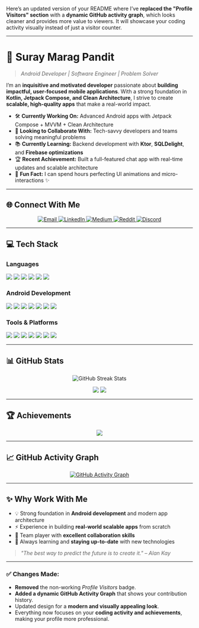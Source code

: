 Here’s an updated version of your README where I’ve **replaced the "Profile Visitors" section** with a **dynamic GitHub activity graph**, which looks cleaner and provides more value to viewers. It will showcase your coding activity visually instead of just a visitor counter.

---

# 🌟 **Suray Marag Pandit**

> *Android Developer | Software Engineer | Problem Solver*

I’m an **inquisitive and motivated developer** passionate about **building impactful, user-focused mobile applications**.
With a strong foundation in **Kotlin, Jetpack Compose, and Clean Architecture**, I strive to create **scalable, high-quality apps** that make a real-world impact.

* 🛠️ **Currently Working On:** Advanced Android apps with Jetpack Compose + MVVM + Clean Architecture
* 🤝 **Looking to Collaborate With:** Tech-savvy developers and teams solving meaningful problems
* 📚 **Currently Learning:** Backend development with **Ktor**, **SQLDelight**, and **Firebase optimizations**
* 🏆 **Recent Achievement:** Built a full-featured chat app with real-time updates and scalable architecture
* 🎉 **Fun Fact:** I can spend hours perfecting UI animations and micro-interactions ✨

---

## 🌐 **Connect With Me**

<p align="center">
  <a href="mailto:suraymaragpandit@gmail.com">
    <img src="https://img.shields.io/badge/Email-D14836?style=for-the-badge&logo=gmail&logoColor=white" alt="Email"/>
  </a>
  <a href="https://linkedin.com/in/suray-marag-pandit">
    <img src="https://img.shields.io/badge/LinkedIn-0077B5?style=for-the-badge&logo=linkedin&logoColor=white" alt="LinkedIn"/>
  </a>
  <a href="https://medium.com/@suraymaragpandit">
    <img src="https://img.shields.io/badge/Medium-12100E?style=for-the-badge&logo=medium&logoColor=white" alt="Medium"/>
  </a>
  <a href="https://reddit.com/user/Argumented_Thinker">
    <img src="https://img.shields.io/badge/Reddit-FF4500?style=for-the-badge&logo=reddit&logoColor=white" alt="Reddit"/>
  </a>
  <a href="https://discord.gg/spider_68789">
    <img src="https://img.shields.io/badge/Discord-5865F2?style=for-the-badge&logo=discord&logoColor=white" alt="Discord"/>
  </a>
</p>

---

## 💻 **Tech Stack**

### **Languages**

<p>
  <img src="https://img.shields.io/badge/Kotlin-%237F52FF.svg?style=for-the-badge&logo=kotlin&logoColor=white"/>
  <img src="https://img.shields.io/badge/Java-%23ED8B00.svg?style=for-the-badge&logo=openjdk&logoColor=white"/>
  <img src="https://img.shields.io/badge/C++-%2300599C.svg?style=for-the-badge&logo=c%2B%2B&logoColor=white"/>
  <img src="https://img.shields.io/badge/C-%2300599C.svg?style=for-the-badge&logo=c&logoColor=white"/>
  <img src="https://img.shields.io/badge/Python-3670A0?style=for-the-badge&logo=python&logoColor=ffdd54"/>
  <img src="https://img.shields.io/badge/Arduino-%2300979D.svg?style=for-the-badge&logo=arduino&logoColor=white"/>
</p>

### **Android Development**

<p>
  <img src="https://img.shields.io/badge/Jetpack%20Compose-4285F4?style=for-the-badge&logo=jetpackcompose&logoColor=white"/>
  <img src="https://img.shields.io/badge/MVVM-FF5722?style=for-the-badge"/>
  <img src="https://img.shields.io/badge/Clean%20Architecture-009688?style=for-the-badge"/>
  <img src="https://img.shields.io/badge/Room-00897B?style=for-the-badge&logo=sqlite&logoColor=white"/>
  <img src="https://img.shields.io/badge/Retrofit-3F6EAB?style=for-the-badge"/>
  <img src="https://img.shields.io/badge/Firebase-FFCA28?style=for-the-badge&logo=firebase&logoColor=black"/>
  <img src="https://img.shields.io/badge/Work%20Manager-4CAF50?style=for-the-badge"/>
</p>

### **Tools & Platforms**

<p>
  <img src="https://img.shields.io/badge/Android%20Studio-3DDC84?style=for-the-badge&logo=androidstudio&logoColor=white"/>
  <img src="https://img.shields.io/badge/Git-181717?style=for-the-badge&logo=git&logoColor=white"/>
  <img src="https://img.shields.io/badge/GitHub-121011?style=for-the-badge&logo=github&logoColor=white"/>
  <img src="https://img.shields.io/badge/VS%20Code-007ACC?style=for-the-badge&logo=visualstudiocode&logoColor=white"/>
  <img src="https://img.shields.io/badge/Linux-FCC624?style=for-the-badge&logo=linux&logoColor=black"/>
  <img src="https://img.shields.io/badge/MongoDB-4DB33D?style=for-the-badge&logo=mongodb&logoColor=white"/>
  <img src="https://img.shields.io/badge/Ktor-000000?style=for-the-badge&logo=ktor&logoColor=white"/>
</p>

---

## 📊 **GitHub Stats**

<p align="center">
  <img src="https://nirzak-streak-stats.vercel.app/?user=suray-marag-pandit&theme=dark&hide_border=false" alt="GitHub Streak Stats"/>
</p>

<p align="center">
  <img src="https://github-readme-stats.vercel.app/api?username=suray-marag-pandit&show_icons=true&theme=dark&hide_border=false&count_private=true"/>
  <img src="https://github-readme-stats.vercel.app/api/top-langs/?username=suray-marag-pandit&theme=dark&hide_border=false&layout=compact"/>
</p>

---

## 🏆 **Achievements**

<p align="center">
  <img src="https://github-profile-trophy.vercel.app/?username=suray-marag-pandit&theme=radical&no-frame=false&no-bg=true&margin-w=4"/>
</p>

---

## 📈 **GitHub Activity Graph**

<p align="center">
  <a href="https://github.com/suray-marag-pandit">
    <img src="https://github-readme-activity-graph.vercel.app/graph?username=suray-marag-pandit&theme=github-dark&hide_border=true&area=true" alt="GitHub Activity Graph"/>
  </a>
</p>

---

## ✨ **Why Work With Me**

* 💡 Strong foundation in **Android development** and modern app architecture
* ⚡ Experience in building **real-world scalable apps** from scratch
* 🤝 Team player with **excellent collaboration skills**
* 🌱 Always learning and **staying up-to-date** with new technologies

> *"The best way to predict the future is to create it." – Alan Kay*

---

### ✅ Changes Made:

* **Removed** the non-working *Profile Visitors* badge.
* **Added a dynamic GitHub Activity Graph** that shows your contribution history.
* Updated design for a **modern and visually appealing look**.
* Everything now focuses on your **coding activity and achievements**, making your profile more professional.
